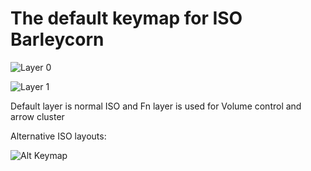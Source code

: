 The default keymap for ISO Barleycorn
======================================

![Layer 0](https://i.imgur.com/llZlVHt.png)

![Layer 1](https://i.imgur.com/hrYtMQk.png)

Default layer is normal ISO and Fn layer is used for Volume control and arrow cluster

Alternative ISO layouts:

![Alt Keymap](https://i.imgur.com/2cL0IGQ.png)